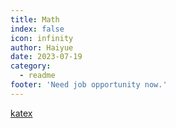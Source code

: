 ```yaml
---
title: Math
index: false
icon: infinity
author: Haiyue
date: 2023-07-19
category:
  - readme
footer: 'Need job opportunity now.'
---
```

[katex](https://katex.org/docs/supported.html)